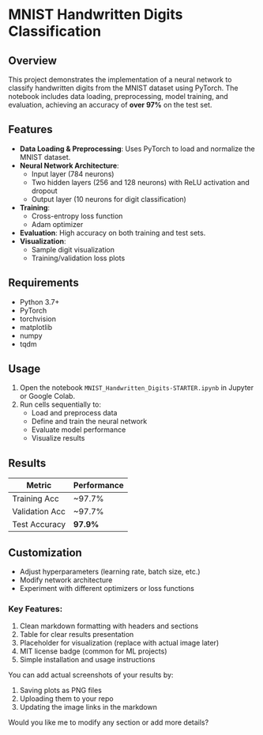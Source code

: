 # MNIST Handwritten Digits Classification

## Overview
This project demonstrates the implementation of a neural network to classify handwritten digits from the MNIST dataset using PyTorch. The notebook includes data loading, preprocessing, model training, and evaluation, achieving an accuracy of **over 97%** on the test set.

## Features
- **Data Loading & Preprocessing**: Uses PyTorch to load and normalize the MNIST dataset.
- **Neural Network Architecture**:
  - Input layer (784 neurons)
  - Two hidden layers (256 and 128 neurons) with ReLU activation and dropout
  - Output layer (10 neurons for digit classification)
- **Training**: 
  - Cross-entropy loss function
  - Adam optimizer
- **Evaluation**: High accuracy on both training and test sets.
- **Visualization**: 
  - Sample digit visualization
  - Training/validation loss plots

## Requirements
- Python 3.7+
- PyTorch
- torchvision
- matplotlib
- numpy
- tqdm

## Usage
1. Open the notebook `MNIST_Handwritten_Digits-STARTER.ipynb` in Jupyter or Google Colab.
2. Run cells sequentially to:
   - Load and preprocess data
   - Define and train the neural network
   - Evaluate model performance
   - Visualize results

## Results
| Metric          | Performance |
|-----------------|-------------|
| Training Acc    | ~97.7%      |
| Validation Acc  | ~97.7%      |
| Test Accuracy   | **97.9%**   |

## Customization
- Adjust hyperparameters (learning rate, batch size, etc.)
- Modify network architecture
- Experiment with different optimizers or loss functions

### Key Features:
1. Clean markdown formatting with headers and sections
2. Table for clear results presentation
3. Placeholder for visualization (replace with actual image later)
4. MIT license badge (common for ML projects)
5. Simple installation and usage instructions

You can add actual screenshots of your results by:
1. Saving plots as PNG files
2. Uploading them to your repo
3. Updating the image links in the markdown

Would you like me to modify any section or add more details?
